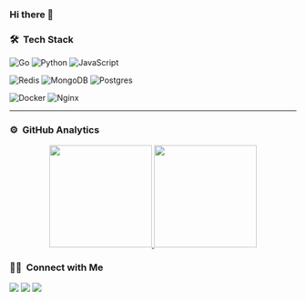 ### Hi there 👋



### 🛠 &nbsp;Tech Stack

![Go](https://img.shields.io/badge/go-%2300ADD8.svg?style=for-the-badge&logo=go&logoColor=white)
![Python](https://img.shields.io/badge/python-3670A0?style=for-the-badge&logo=python&logoColor=ffdd54)
![JavaScript](https://img.shields.io/badge/javascript-%23323330.svg?style=for-the-badge&logo=javascript&logoColor=%23F7DF1E)

![Redis](https://img.shields.io/badge/redis-%23DD0031.svg?style=for-the-badge&logo=redis&logoColor=white)
![MongoDB](https://img.shields.io/badge/MongoDB-%234ea94b.svg?style=for-the-badge&logo=mongodb&logoColor)
![Postgres](https://img.shields.io/badge/postgres-%23316192.svg?style=for-the-badge&logo=postgresql&logoColor=white)

![Docker](https://img.shields.io/badge/docker-%230db7ed.svg?style=for-the-badge&logo=docker&logoColor=white)
![Nginx](https://img.shields.io/badge/nginx-%23009639.svg?style=for-the-badge&logo=nginx&logoColor=white)

-----

### ⚙️ &nbsp;GitHub Analytics

<p align="center">
<a href="https://github.com/Ehcaning">
  <img height="180em" src="https://github-readme-stats-eight-theta.vercel.app/api?username=bhrg3se&show_icons=true&theme=algolia&include_all_commits=true&count_private=true"/>
  <img height="180em" src="https://github-readme-stats-eight-theta.vercel.app/api/top-langs/?username=bhrg3se&layout=compact&langs_count=12&theme=algolia&hide=css,html,scss"/>
</a>
</p>

### 🤝🏻 &nbsp;Connect with Me

<a href="https://www.linkedin.com/in/bhrg3se//"><img src="https://img.shields.io/badge/Bhargab%20Acharya-0077B5?style=flat&logo=Linkedin&logoColor=white"/></a>
<a href="https://bhargab.com.np"><img src="https://img.shields.io/badge/bhargab.com.np-3423A6?style=flat&logo=Google-Chrome&logoColor=white"/></a>
<a href="mailto:bhrg3se@gmail.com"><img src="https://img.shields.io/badge/bhrg3se@gmail.com-black?style=flat&logo=maildotru&logoColor=white"/></a>


